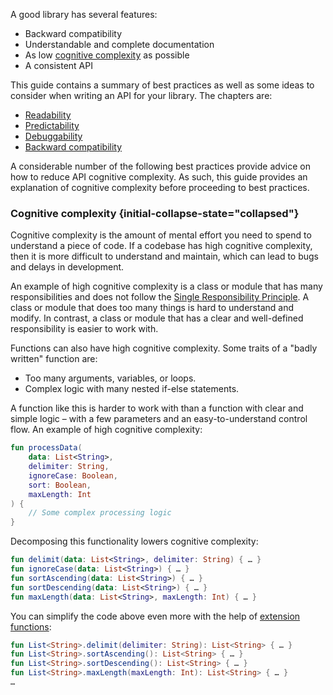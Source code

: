 [//]: # (title: 简介)

A good library has several features:
* Backward compatibility
* Understandable and complete documentation
* As low [cognitive complexity](#cognitive-complexity) as possible
* A consistent API

This guide contains a summary of best practices as well as some ideas to consider when writing an API for your library. 
The chapters are:
* [Readability](jvm-api-guidelines-readability.md)
* [Predictability](jvm-api-guidelines-predictability.md)
* [Debuggability](jvm-api-guidelines-debuggability.md)
* [Backward compatibility](jvm-api-guidelines-backward-compatibility.md)

A considerable number of the following best practices provide advice on how to reduce API cognitive complexity. As such, 
this guide provides an explanation of cognitive complexity before proceeding to best practices.

### Cognitive complexity {initial-collapse-state="collapsed"}

Cognitive complexity is the amount of mental effort you need to spend to understand a piece of code. If a codebase has 
high cognitive complexity, then it is more difficult to understand and maintain, which can lead to bugs and delays in development.

An example of high cognitive complexity is a class or module that has many responsibilities and does not follow 
the [Single Responsibility Principle](https://en.wikipedia.org/wiki/Single-responsibility_principle). 
A class or module that does too many things is hard to understand and modify. In contrast, a class or module that has 
a clear and well-defined responsibility is easier to work with.

Functions can also have high cognitive complexity. Some traits of a "badly written" function are:
* Too many arguments, variables, or loops.
* Complex logic with many nested if-else statements.

A function like this is harder to work with than a function with clear and simple logic – with a few parameters 
and an easy-to-understand control flow.
An example of high cognitive complexity:

```kotlin
fun processData(
    data: List<String>,
    delimiter: String,
    ignoreCase: Boolean,
    sort: Boolean,
    maxLength: Int
) {
    // Some complex processing logic
}
```

Decomposing this functionality lowers cognitive complexity:

```kotlin
fun delimit(data: List<String>, delimiter: String) { … }
fun ignoreCase(data: List<String>) { … }
fun sortAscending(data: List<String>) { … }
fun sortDescending(data: List<String>) { … }
fun maxLength(data: List<String>, maxLength: Int) { … }
```

You can simplify the code above even more with the help of [extension functions](extensions.md):
```kotlin
fun List<String>.delimit(delimiter: String): List<String> { … }
fun List<String>.sortAscending(): List<String> { … }
fun List<String>.sortDescending(): List<String> { … }
fun List<String>.maxLength(maxLength: Int): List<String> { … }
…
```
